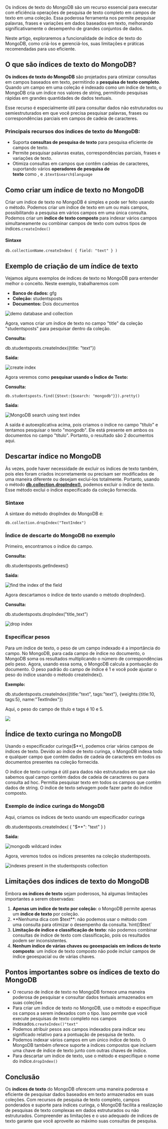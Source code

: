 Os índices de texto do MongoDB são um recurso essencial para executar com eficiência operações de pesquisa de texto completo em campos de texto em uma coleção. Essa poderosa ferramenta nos permite pesquisar palavras, frases e variações em dados baseados em texto, melhorando significativamente o desempenho de grandes conjuntos de dados.

Neste artigo, exploraremos a funcionalidade de índice de texto do MongoDB, como criá-los e gerenciá-los, suas limitações e práticas recomendadas para uso eficiente.

## O que são índices de texto do MongoDB?

**Os índices de texto do MongoDB** são projetados para otimizar consultas em campos baseados em texto, permitindo a **pesquisa de texto completo**. Quando um campo em uma coleção é indexado como um índice de texto, o MongoDB cria um índice nos valores de string, permitindo pesquisas rápidas em grandes quantidades de dados textuais.

Esse recurso é especialmente útil para consultar dados não estruturados ou semiestruturados em que você precisa pesquisar palavras, frases ou correspondências parciais em campos de cadeia de caracteres.

### Principais recursos dos índices de texto do MongoDB:

- Suporta **consultas de pesquisa de texto** para pesquisa eficiente de campos de texto.
- Permite pesquisar palavras exatas, correspondências parciais, frases e variações de texto.
- Otimiza consultas em campos que contêm cadeias de caracteres, suportando vários **operadores de pesquisa de texto** como , e .`$text$search$language`

## Como criar um índice de texto no MongoDB

Criar um índice de texto no MongoDB é simples e pode ser feito usando o método. Podemos criar um índice de texto em um ou mais campos, possibilitando a pesquisa em vários campos em uma única consulta. Podemos criar um **índice de texto composto** para indexar vários campos simultaneamente ou combinar campos de texto com outros tipos de índices.`createIndex()`

#### **Sintaxe**

```
db.collectionName.createIndex( { field: "text" } )
```

## **Exemplo de criação de** um índice de texto

Vejamos alguns exemplos de índices de texto no MongoDB para entender melhor o conceito. Neste exemplo, trabalharemos com

- **Banco de dados:** gfg
- **Coleção:** studentsposts
- **Documentos:** Dois documentos

![demo database and collection](https://media.geeksforgeeks.org/wp-content/uploads/20210202172449/databaseexample.jpg)

Agora, vamos criar um índice de texto no campo "title" da coleção "studentsposts" para pesquisar dentro da coleção.

**Consulta:**

db.studentsposts.createIndex({title: "text"})

**Saída:**

![create index](https://media.geeksforgeeks.org/wp-content/uploads/20210202172756/example1.jpg)

Agora veremos como **pesquisar usando o Índice de Texto:**

**Consulta:**

```
db.studentsposts.find({$text:{$search: "mongodb"}}).pretty()
```

**Saída:**

![MongoDB search using text index](https://media.geeksforgeeks.org/wp-content/uploads/20210202173021/example2.jpg)

A saída é autoexplicativa acima, pois criamos o índice no campo "título" e tentamos pesquisar o texto "mongodb". Ele está presente em ambos os documentos no campo "título". Portanto, o resultado são 2 documentos aqui.

## Descartar índice no MongoDB

Às vezes, pode haver necessidade de excluir os índices de texto também, pois eles foram criados incorretamente ou precisam ser modificados de uma maneira diferente ou desejam excluí-los totalmente. Portanto, usando o método **[db.collection.dropIndex(),](https://www.geeksforgeeks.org/mongodb-dropindex-method/)** podemos excluir o índice de texto. Esse método exclui o índice especificado da coleção fornecida.

### **Sintaxe**

A sintaxe do método dropIndex do MongoDB é:

```
db.collection.dropIndex("TextIndex")
```

### Índice de descarte do MongoDB no **exemplo**

Primeiro, encontramos o índice do campo.

**Consulta:**

db.studentsposts.getIndexes()

**Saída:**

![find the index of the field](https://media.geeksforgeeks.org/wp-content/uploads/20210202173956/example3.jpg)

Agora descartamos o índice de texto usando o método dropIndex().

**Consulta:**

db.studentsposts.dropIndex("title_text")

![drop index](https://media.geeksforgeeks.org/wp-content/uploads/20210202174106/example4.jpg)

### Especificar pesos

Para um índice de texto, o peso de um campo indexado é a importância do campo. No MongoDB, para cada campo de índice no documento, o MongoDB soma os resultados multiplicando o número de correspondências pelo peso. Agora, usando essa soma, o MongoDB calcula a pontuação do documento. O peso padrão do campo de índice é 1 e você pode ajustar o peso do índice usando o método createIndex().

**Exemplo:**

db.studentsposts.createIndex({title:"text", tags:"text"}, 
                             {weights:{title:10, tags:5}, 
                              name:"TextIndex"})

Aqui, o peso do campo de título e tags é 10 e 5.

![](https://media.geeksforgeeks.org/wp-content/uploads/20210202175150/example5.jpg)

## Índice de texto curinga no MongoDB

Usando o especificador curinga($**), podemos criar vários campos de índices de texto. Devido ao índice de texto curinga, o MongoDB indexa todo e qualquer campo que contém dados de cadeia de caracteres em todos os documentos presentes na coleção fornecida.

O índice de texto curinga é útil para dados não estruturados em que não sabemos qual campo contém dados de cadeia de caracteres ou para consulta ad hoc. Permitia pesquisar texto em todos os campos que contêm dados de string. O índice de texto selvagem pode fazer parte do índice composto.

### **Exemplo** de índice curinga **do MongoDB**

Aqui, criamos os índices de texto usando um especificador curinga

db.studentsposts.createIndex( { "$**": "text" } )

**Saída:**

![mongodb wildcard index](https://media.geeksforgeeks.org/wp-content/uploads/20210203153854/wildcardexample1.jpg)

Agora, veremos todos os índices presentes na coleção studentsposts.

![indexes present in the studentsposts collection](https://media.geeksforgeeks.org/wp-content/uploads/20210203153918/wildcardexample2.jpg)

## Limitações dos índices de texto do MongoDB

Embora **os índices de texto** sejam poderosos, há algumas limitações importantes a serem observadas:

1. **Apenas um índice de texto por coleção**: o MongoDB permite apenas um **índice de texto** por coleção.
2. **Nenhuma dica com $text**: não podemos usar o método com uma consulta para otimizar o desempenho da consulta.`hint()$text`
3. **Limitação de índice e classificação de texto**: não podemos combinar consultas de índice de texto com classificação, pois os resultados podem ser inconsistentes.
4. **Nenhum índice de várias chaves ou geoespaciais em índices de texto composto**: um índice de texto composto não pode incluir campos de índice geoespacial ou de várias chaves.

## Pontos importantes sobre os índices de texto do MongoDB

- O recurso de índice de texto no MongoDB fornece uma maneira poderosa de pesquisar e consultar dados textuais armazenados em suas coleções
- Para criar um índice de texto no MongoDB, use o método e especifique os campos a serem indexados com o tipo. Isso permite que você execute pesquisas de texto completo nos campos indexados.`createIndex()"text"`
- Podemos atribuir pesos aos campos indexados para indicar seu significado relativo para a pontuação de pesquisa de texto.
- Podemos indexar vários campos em um único índice de texto. O MongoDB também oferece suporte a índices compostos que incluem uma chave de índice de texto junto com outras chaves de índice.
- Para descartar um índice de texto, use o método e especifique o nome do índice.`dropIndex()`

## Conclusão

Os **índices de texto** do MongoDB oferecem uma maneira poderosa e eficiente de pesquisar dados baseados em texto armazenados em suas coleções. Com recursos de pesquisa de texto completo, campos ponderados e suporte para índices curinga, o MongoDB facilita a realização de pesquisas de texto complexas em dados estruturados ou não estruturados. Compreender as limitações e o uso adequado de índices de texto garante que você aproveite ao máximo suas consultas de pesquisa.